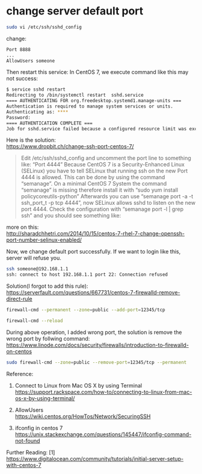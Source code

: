 # change server default port
``` bash
sudo vi /etc/ssh/sshd_config
```

change: 
``` bash
Port 8888
...
AllowUsers someone
```

Then restart this service:
In CentOS 7, we execute command like this may not success:
``` bash
$ service sshd restart
Redirecting to /bin/systemctl restart  sshd.service
==== AUTHENTICATING FOR org.freedesktop.systemd1.manage-units ===
Authentication is required to manage system services or units.
Authenticating as: ****
Password: 
==== AUTHENTICATION COMPLETE ===
Job for sshd.service failed because a configured resource limit was exceeded. See "systemctl status sshd.service" and "journalctl -xe" for details.
```

Here is the solution:<br/>
https://www.dropbit.ch/change-ssh-port-centos-7/<br/>
>Edit /etc/ssh/sshd_config and uncomment the port line to something like: “Port 4444”
Because CentOS 7 is a Security-Enhanced Linux (SELinux) you have to tell SELinux that running ssh on the new Port 4444 is allowed. This can be done by using the command “semanage”.
On a minimal CentOS 7 System the command “semanage” is missing therefore install it with “sudo yum install policycoreutils-python”
Afterwards you can use “semanage port -a -t ssh_port_t -p tcp 4444”, now SELinux allows sshd to listen on the new port 4444.
Check the configuration with “semanage port -l | grep ssh” and you should see something like:


more on this: <br/>
http://sharadchhetri.com/2014/10/15/centos-7-rhel-7-change-openssh-port-number-selinux-enabled/

Now, we change default port successfully. If we want to login like this, server will refuse you.
``` bash
ssh someone@192.168.1.1
ssh: connect to host 192.168.1.1 port 22: Connection refused
```

Solution(I forgot to add this rule):<br/>
https://serverfault.com/questions/667731/centos-7-firewalld-remove-direct-rule
``` bash
firewall-cmd --permanent --zone=public --add-port=12345/tcp

firewall-cmd --reload
```

During above operation, I added wrong port, the solution is remove the wrong port by follwing command:<br/>
https://www.linode.com/docs/security/firewalls/introduction-to-firewalld-on-centos
``` bash
sudo firewall-cmd --zone=public --remove-port=12345/tcp --permanent
```




Reference:
1. Connect to Linux from Mac OS X by using Terminal<br/>
https://support.rackspace.com/how-to/connecting-to-linux-from-mac-os-x-by-using-terminal/

2. AllowUsers<br/>
https://wiki.centos.org/HowTos/Network/SecuringSSH

3. ifconfig in centos 7<br/>
https://unix.stackexchange.com/questions/145447/ifconfig-command-not-found<br/>

Further Reading:
[1] https://www.digitalocean.com/community/tutorials/initial-server-setup-with-centos-7<br/>



